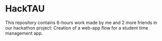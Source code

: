 # HackTAU

This repository contains 6-hours work made by me and 2 more friends in our hackathon project: Creation of a web-app flow for a student time management app.
